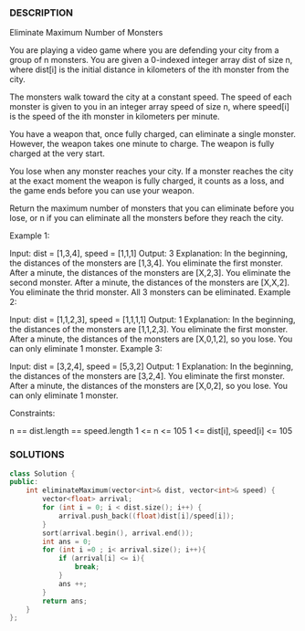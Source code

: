 ### DESCRIPTION

Eliminate Maximum Number of Monsters

You are playing a video game where you are defending your city from a group of n monsters. You are given a 0-indexed integer array dist of size n, where dist[i] is the initial distance in kilometers of the ith monster from the city.

The monsters walk toward the city at a constant speed. The speed of each monster is given to you in an integer array speed of size n, where speed[i] is the speed of the ith monster in kilometers per minute.

You have a weapon that, once fully charged, can eliminate a single monster. However, the weapon takes one minute to charge. The weapon is fully charged at the very start.

You lose when any monster reaches your city. If a monster reaches the city at the exact moment the weapon is fully charged, it counts as a loss, and the game ends before you can use your weapon.

Return the maximum number of monsters that you can eliminate before you lose, or n if you can eliminate all the monsters before they reach the city.

 

Example 1:

Input: dist = [1,3,4], speed = [1,1,1]
Output: 3
Explanation:
In the beginning, the distances of the monsters are [1,3,4]. You eliminate the first monster.
After a minute, the distances of the monsters are [X,2,3]. You eliminate the second monster.
After a minute, the distances of the monsters are [X,X,2]. You eliminate the thrid monster.
All 3 monsters can be eliminated.
Example 2:

Input: dist = [1,1,2,3], speed = [1,1,1,1]
Output: 1
Explanation:
In the beginning, the distances of the monsters are [1,1,2,3]. You eliminate the first monster.
After a minute, the distances of the monsters are [X,0,1,2], so you lose.
You can only eliminate 1 monster.
Example 3:

Input: dist = [3,2,4], speed = [5,3,2]
Output: 1
Explanation:
In the beginning, the distances of the monsters are [3,2,4]. You eliminate the first monster.
After a minute, the distances of the monsters are [X,0,2], so you lose.
You can only eliminate 1 monster.
 

Constraints:

n == dist.length == speed.length
1 <= n <= 105
1 <= dist[i], speed[i] <= 105

### SOLUTIONS

```c++
class Solution {
public:
    int eliminateMaximum(vector<int>& dist, vector<int>& speed) {
        vector<float> arrival;
        for (int i = 0; i < dist.size(); i++) {
            arrival.push_back((float)dist[i]/speed[i]);
        }
        sort(arrival.begin(), arrival.end());
        int ans = 0;
        for (int i =0 ; i< arrival.size(); i++){
            if (arrival[i] <= i){
                break;
            }
            ans ++;
        }
        return ans;
    }
};
```
